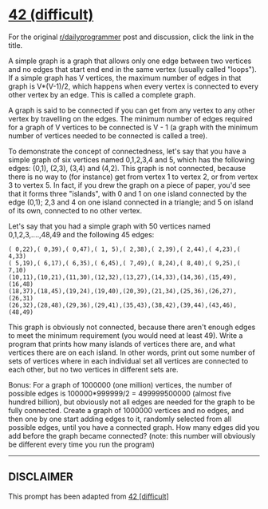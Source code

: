 # [42 (difficult)](https://www.reddit.com/r/dailyprogrammer/comments/socdy/4232012_challenge_42_difficult/)

For the original [r/dailyprogrammer](https://www.reddit.com/r/dailyprogrammer/) post and discussion, click the link in the title.

A simple graph is a graph that allows only one edge between two vertices and no edges that start end end in the same vertex (usually called "loops"). If a simple graph has V vertices, the maximum number of edges in that graph is V*(V-1)/2, which happens when every vertex is connected to every other vertex by an edge. This is called a complete graph.

A graph is said to be connected if you can get from any vertex to any other vertex by travelling on the edges. The minimum number of edges required for a graph of V vertices to be connected is V - 1 (a graph with the minimum number of vertices needed to be connected is called a tree). 

To demonstrate the concept of connectedness, let's say that you have a simple graph of six vertices named 0,1,2,3,4 and 5, which has the following edges: (0,1), (2,3), (3,4) and (4,2). This graph is not connected, because there is no way to (for instance) get from vertex 1 to vertex 2, or from vertex 3 to vertex 5. In fact, if you drew the graph on a piece of paper, you'd see that it forms three "islands", with 0 and 1 on one island connected by the edge (0,1); 2,3 and 4 on one island connected in a triangle; and 5 on island of its own, connected to no other vertex.

Let's say that you had a simple graph with 50 vertices named 0,1,2,3,....,48,49 and the following 45 edges:


```
( 0,22),( 0,39),( 0,47),( 1, 5),( 2,38),( 2,39),( 2,44),( 4,23),( 4,33)    
( 5,19),( 6,17),( 6,35),( 6,45),( 7,49),( 8,24),( 8,40),( 9,25),( 7,10)    
(10,11),(10,21),(11,30),(12,32),(13,27),(14,33),(14,36),(15,49),(16,48)    
(18,37),(18,45),(19,24),(19,40),(20,39),(21,34),(25,36),(26,27),(26,31)    
(26,32),(28,48),(29,36),(29,41),(35,43),(38,42),(39,44),(43,46),(48,49)
```
This graph is obviously not connected, because there aren't enough edges to meet the minimum requirement (you would need at least 49). Write a program that prints how many islands of vertices there are, and what vertices there are on each island. In other words, print out some number of sets of vertices where in each individual set all vertices are connected to each other, but no two vertices in different sets are.

Bonus: For a graph of 1000000 (one million) vertices, the number of possible edges is 100000*999999/2 = 499999500000 (almost five hundred billion), but obviously not all edges are needed for the graph to be fully connected. Create a graph of 1000000 vertices and no edges, and then one by one start adding edges to it, randomly selected from all possible edges, until you have a connected graph. How many edges did you add before the graph became connected? (note: this number will obviously be different every time you run the program)


----
## **DISCLAIMER**
This prompt has been adapted from [42 [difficult]](https://www.reddit.com/r/dailyprogrammer/comments/socdy/4232012_challenge_42_difficult/
)
